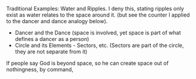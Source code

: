 Traditional Examples: Water and Ripples. I deny this, stating ripples only exist as water relates to the space around it. (but see the counter I applied to the dancer and dance analogy below).

- Dancer and the Dance (space is involved, yet space is part of what defines a dancer as a person)
- Circle and its Elements - Sectors, etc. (Sectors are part of the circle, they are not separate from it)


If people say God is beyond space, so he can create space out of nothingness, by command, 